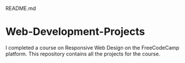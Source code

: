 README.md
# Web-Development-Projects
I completed a course on Responsive Web Design on the FreeCodeCamp platform. This repository contains all the projects for the course.
